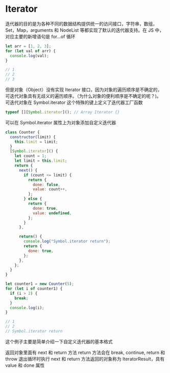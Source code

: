 # Iterator

迭代器的目的是为各种不同的数据结构提供统一的访问接口，字符串，数组，Set，Map，arguments 和 NodeList 等都实现了默认的迭代器支持。在 JS 中，对应主要的新增语句是 for...of 循环

```js
let arr = [1, 2, 3];
for (let val of arr) {
  console.log(val);
}

// 1
// 2
// 3
```

但是对象（Object）没有实现 Iterator 接口，因为对象的遍历顺序是不确定的，可迭代对象具有无歧义的遍历顺序。（为什么对象的便利顺序是不确定的呢？)。 可迭代对象在 Symbol.iterator 这个特殊的键上定义了迭代器工厂函数

```js
typeof [][Symbol.iterator](); // Array Iterator {}
```

可以在 Symbol.iterator 属性上为对象添加自定义迭代器

```js
class Counter {
  constructor(limit) {
    this.limit = limit;
  }
  [Symbol.iterator]() {
    let count = 1;
    let limit = this.limit;
    return {
      next() {
        if (count <= limit) {
          return {
            done: false,
            value: count++,
          };
        } else {
          return {
            done: true,
            value: undefined,
          };
        }
      },

      return() {
        console.log("Symbol.iterator return");
        return {
          done: true,
        };
      },
    };
  }
}

let counter1 = new Counter(5);
for (let i of counter1) {
  if (i > 2) {
    break;
  }
  console.log(i);
}

// 1
// 2
// Symbol.iterator return
```

这个例子主要是简单介绍一下自定义迭代器的基本格式

返回对象里面有 next 和 return 方法
return 方法会在 break, continue, return 和 throw 退出循环时执行
next 和 return 方法返回的对象称为 IteratorResult，具有 value 和 done 属性
